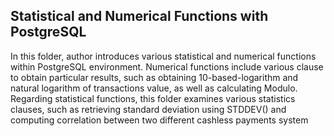 ## Statistical and Numerical Functions with PostgreSQL
In this folder, author introduces various statistical and numerical functions within PostgreSQL environment. Numerical functions include various clause to
obtain particular results, such as obtaining 10-based-logarithm and natural logarithm of transactions value, as well as calculating Modulo.
Regarding statistical functions, this folder examines various statistics clauses, such as retrieving standard deviation using STDDEV() and computing
correlation between two different cashless payments system
